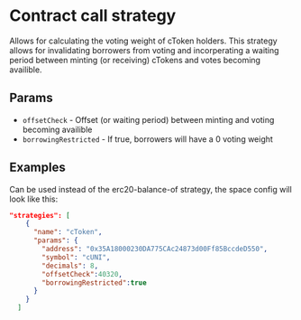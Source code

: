 # Contract call strategy

Allows for calculating the voting weight of cToken holders. This strategy allows for invalidating borrowers from voting and incorperating a waiting period between minting (or receiving) cTokens and votes becoming availible. 

## Params

- `offsetCheck` - Offset (or waiting period) between minting and voting becoming availible
- `borrowingRestricted` - If true, borrowers will have a 0 voting weight

## Examples

Can be used instead of the erc20-balance-of strategy, the space config will look like this:

```JSON
"strategies": [
    {
      "name": "cToken",
      "params": {
        "address": "0x35A18000230DA775CAc24873d00Ff85BccdeD550",
        "symbol": "cUNI",
        "decimals": 8,
        "offsetCheck":40320,
        "borrowingRestricted":true
      }
    }
  ]
```
